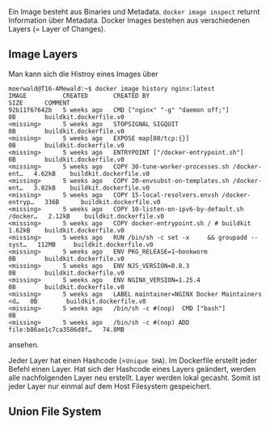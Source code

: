 
Ein Image besteht aus Binaries und Metadata. `docker image inspect` returnt Information über Metadata.
Docker Images bestehen aus verschiedenen Layers (= Layer of Changes).

## Image Layers

 Man kann sich die Histroy eines Images über 

```
moerwald@T16-AMewald:~$ docker image history nginx:latest
IMAGE          CREATED       CREATED BY                                      SIZE      COMMENT
92b11f67642b   5 weeks ago   CMD ["nginx" "-g" "daemon off;"]                0B        buildkit.dockerfile.v0
<missing>      5 weeks ago   STOPSIGNAL SIGQUIT                              0B        buildkit.dockerfile.v0
<missing>      5 weeks ago   EXPOSE map[80/tcp:{}]                           0B        buildkit.dockerfile.v0
<missing>      5 weeks ago   ENTRYPOINT ["/docker-entrypoint.sh"]            0B        buildkit.dockerfile.v0
<missing>      5 weeks ago   COPY 30-tune-worker-processes.sh /docker-ent…   4.62kB    buildkit.dockerfile.v0
<missing>      5 weeks ago   COPY 20-envsubst-on-templates.sh /docker-ent…   3.02kB    buildkit.dockerfile.v0
<missing>      5 weeks ago   COPY 15-local-resolvers.envsh /docker-entryp…   336B      buildkit.dockerfile.v0
<missing>      5 weeks ago   COPY 10-listen-on-ipv6-by-default.sh /docker…   2.12kB    buildkit.dockerfile.v0
<missing>      5 weeks ago   COPY docker-entrypoint.sh / # buildkit          1.62kB    buildkit.dockerfile.v0
<missing>      5 weeks ago   RUN /bin/sh -c set -x     && groupadd --syst…   112MB     buildkit.dockerfile.v0
<missing>      5 weeks ago   ENV PKG_RELEASE=1~bookworm                      0B        buildkit.dockerfile.v0
<missing>      5 weeks ago   ENV NJS_VERSION=0.8.3                           0B        buildkit.dockerfile.v0
<missing>      5 weeks ago   ENV NGINX_VERSION=1.25.4                        0B        buildkit.dockerfile.v0
<missing>      5 weeks ago   LABEL maintainer=NGINX Docker Maintainers <d…   0B        buildkit.dockerfile.v0
<missing>      5 weeks ago   /bin/sh -c #(nop)  CMD ["bash"]                 0B
<missing>      5 weeks ago   /bin/sh -c #(nop) ADD file:b86ae1c7ca3586d8f…   74.8MB
```

ansehen.

Jeder Layer hat einen Hashcode (=`Unique SHA`). Im Dockerfile erstellt jeder Befehl einen Layer. Hat sich der Hashcode eines Layers geändert, werden alle nachfolgenden Layer neu erstellt. Layer werden lokal gecasht. Somit ist jeder Layer nur einmal auf dem Host Filesystem gespeichert.
## Union File System



